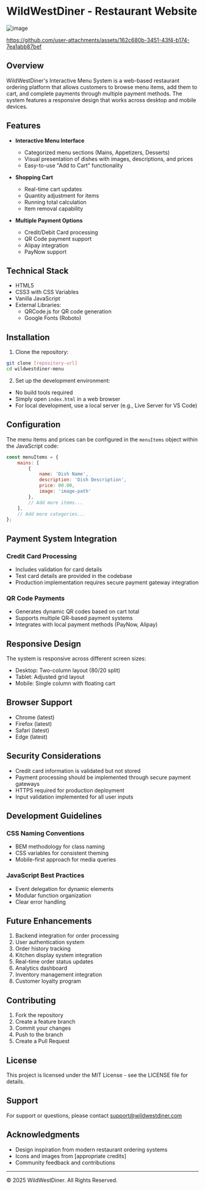 # WildWestDiner - Restaurant Website
![image](https://github.com/user-attachments/assets/5be1a9b6-a179-4637-95e7-b5ebec40f810)


https://github.com/user-attachments/assets/162c680b-3451-43f4-b174-7ea1abb87bef

## Overview
WildWestDiner's Interactive Menu System is a web-based restaurant ordering platform that allows customers to browse menu items, add them to cart, and complete payments through multiple payment methods. The system features a responsive design that works across desktop and mobile devices.

## Features
- **Interactive Menu Interface**
  - Categorized menu sections (Mains, Appetizers, Desserts)
  - Visual presentation of dishes with images, descriptions, and prices
  - Easy-to-use "Add to Cart" functionality

- **Shopping Cart**
  - Real-time cart updates
  - Quantity adjustment for items
  - Running total calculation
  - Item removal capability

- **Multiple Payment Options**
  - Credit/Debit Card processing
  - QR Code payment support
  - Alipay integration
  - PayNow support

## Technical Stack
- HTML5
- CSS3 with CSS Variables
- Vanilla JavaScript
- External Libraries:
  - QRCode.js for QR code generation
  - Google Fonts (Roboto)

## Installation

1. Clone the repository:
```bash
git clone [repository-url]
cd wildwestdiner-menu
```

2. Set up the development environment:
- No build tools required
- Simply open `index.html` in a web browser
- For local development, use a local server (e.g., Live Server for VS Code)


## Configuration
The menu items and prices can be configured in the `menuItems` object within the JavaScript code:

```javascript
const menuItems = {
    mains: [
        {
            name: 'Dish Name',
            description: 'Dish Description',
            price: 00.00,
            image: 'image-path'
        },
        // Add more items...
    ],
    // Add more categories...
};
```

## Payment System Integration

### Credit Card Processing
- Includes validation for card details
- Test card details are provided in the codebase
- Production implementation requires secure payment gateway integration

### QR Code Payments
- Generates dynamic QR codes based on cart total
- Supports multiple QR-based payment systems
- Integrates with local payment methods (PayNow, Alipay)

## Responsive Design
The system is responsive across different screen sizes:
- Desktop: Two-column layout (80/20 split)
- Tablet: Adjusted grid layout
- Mobile: Single column with floating cart

## Browser Support
- Chrome (latest)
- Firefox (latest)
- Safari (latest)
- Edge (latest)

## Security Considerations
- Credit card information is validated but not stored
- Payment processing should be implemented through secure payment gateways
- HTTPS required for production deployment
- Input validation implemented for all user inputs

## Development Guidelines

### CSS Naming Conventions
- BEM methodology for class naming
- CSS variables for consistent theming
- Mobile-first approach for media queries

### JavaScript Best Practices
- Event delegation for dynamic elements
- Modular function organization
- Clear error handling

## Future Enhancements
1. Backend integration for order processing
2. User authentication system
3. Order history tracking
4. Kitchen display system integration
5. Real-time order status updates
6. Analytics dashboard
7. Inventory management integration
8. Customer loyalty program

## Contributing
1. Fork the repository
2. Create a feature branch
3. Commit your changes
4. Push to the branch
5. Create a Pull Request

## License
This project is licensed under the MIT License - see the LICENSE file for details.

## Support
For support or questions, please contact [support@wildwestdiner.com](mailto:support@wildwestdiner.com)

## Acknowledgments
- Design inspiration from modern restaurant ordering systems
- Icons and images from [appropriate credits]
- Community feedback and contributions

---
© 2025 WildWestDiner. All Rights Reserved.
